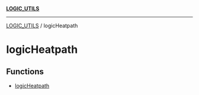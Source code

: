 [**LOGIC_UTILS**](../README.md)

***

[LOGIC_UTILS](../README.md) / logicHeatpath

# logicHeatpath

## Functions

- [logicHeatpath](functions/logicHeatpath.md)
